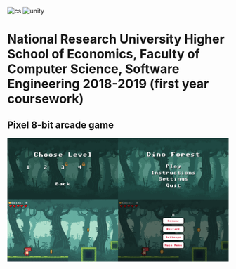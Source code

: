 ![cs](https://img.shields.io/badge/C%23-239120?style=for-the-badge&logo=csharp&logoColor=white) ![unity](https://img.shields.io/badge/Unity-100000?style=for-the-badge&logo=unity&logoColor=white)

# National Research University Higher School of Economics, Faculty of Computer Science, Software Engineering 2018-2019 (first year coursework)
## Pixel 8-bit arcade game

![Dino Forest](https://github.com/sirenescx/DinoForest/blob/master/Dino/Dino/Resources/5.png)
